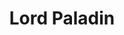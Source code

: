 ---
title: "Lord Paladin"
canonical: "skill/paladin-x"
lists:
    - essence-creature-loresheets
tier: 4
prerequisites: ["paladin-x/3"]
replacement: true
ladder: "paladin"
---